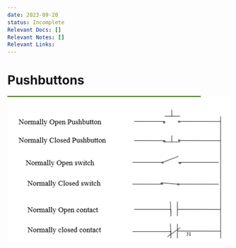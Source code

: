 ```yaml
---
date: 2023-09-20
status: Incomplete
Relevant Docs: []
Relevant Notes: []
Relevant Links:
---
```



# Pushbuttons
![Pasted image 20230920000442](../UNI%202023/SEM%202/MTRN3026/Attachments/Pasted%20image%2020230920000442.png)
